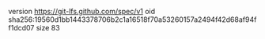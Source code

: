 version https://git-lfs.github.com/spec/v1
oid sha256:19560d1bb1443378706b2c1a16518f70a53260157a2494f42d68af94ff1dcd07
size 83
